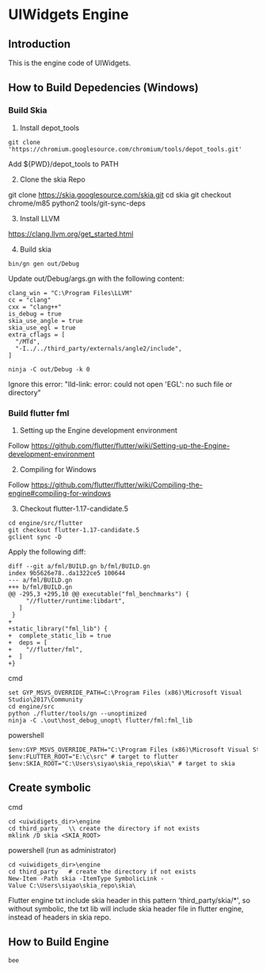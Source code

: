 # UIWidgets Engine

## Introduction

This is the engine code of UIWidgets.

## How to Build Depedencies (Windows)

### Build Skia

1. Install depot_tools
```
git clone 'https://chromium.googlesource.com/chromium/tools/depot_tools.git'
```
Add ${PWD}/depot_tools to PATH

2. Clone the skia Repo

git clone https://skia.googlesource.com/skia.git
cd skia
git checkout chrome/m85
python2 tools/git-sync-deps

3. Install LLVM

https://clang.llvm.org/get_started.html

4. Build skia

```
bin/gn gen out/Debug
```
Update out/Debug/args.gn with the following content:
```
clang_win = "C:\Program Files\LLVM"
cc = "clang"
cxx = "clang++"
is_debug = true
skia_use_angle = true
skia_use_egl = true
extra_cflags = [
  "/MTd",
  "-I../../third_party/externals/angle2/include",
]
```
```
ninja -C out/Debug -k 0
```
Ignore this error: "lld-link: error: could not open 'EGL': no such file or directory"

### Build flutter fml

1. Setting up the Engine development environment

Follow https://github.com/flutter/flutter/wiki/Setting-up-the-Engine-development-environment

2. Compiling for Windows

Follow https://github.com/flutter/flutter/wiki/Compiling-the-engine#compiling-for-windows

3. Checkout flutter-1.17-candidate.5

```
cd engine/src/flutter
git checkout flutter-1.17-candidate.5
gclient sync -D
```

Apply the following diff:
```
diff --git a/fml/BUILD.gn b/fml/BUILD.gn
index 9b5626e78..da1322ce5 100644
--- a/fml/BUILD.gn
+++ b/fml/BUILD.gn
@@ -295,3 +295,10 @@ executable("fml_benchmarks") {
     "//flutter/runtime:libdart",
   ]
 }
+
+static_library("fml_lib") {
+  complete_static_lib = true
+  deps = [
+    "//flutter/fml",
+  ]
+}
```
cmd
```
set GYP_MSVS_OVERRIDE_PATH=C:\Program Files (x86)\Microsoft Visual Studio\2017\Community
cd engine/src
python ./flutter/tools/gn --unoptimized
ninja -C .\out\host_debug_unopt\ flutter/fml:fml_lib
```
powershell 
```
$env:GYP_MSVS_OVERRIDE_PATH="C:\Program Files (x86)\Microsoft Visual Studio\2019\Community"
$env:FLUTTER_ROOT="E:\c\src" # target to flutter
$env:SKIA_ROOT="C:\Users\siyao\skia_repo\skia\" # target to skia
```

## Create symbolic

cmd
```
cd <uiwidigets_dir>\engine
cd third_party   \\ create the directory if not exists
mklink /D skia <SKIA_ROOT>
```
powershell (run as administrator)
```
cd <uiwidigets_dir>\engine
cd third_party   # create the directory if not exists
New-Item -Path skia -ItemType SymbolicLink -Value C:\Users\siyao\skia_repo\skia\ 
```
Flutter engine txt include skia header in this pattern 'third_party/skia/*', so without symbolic, the txt lib will include skia
header file in flutter engine, instead of headers in skia repo.

## How to Build Engine
```
bee
```
